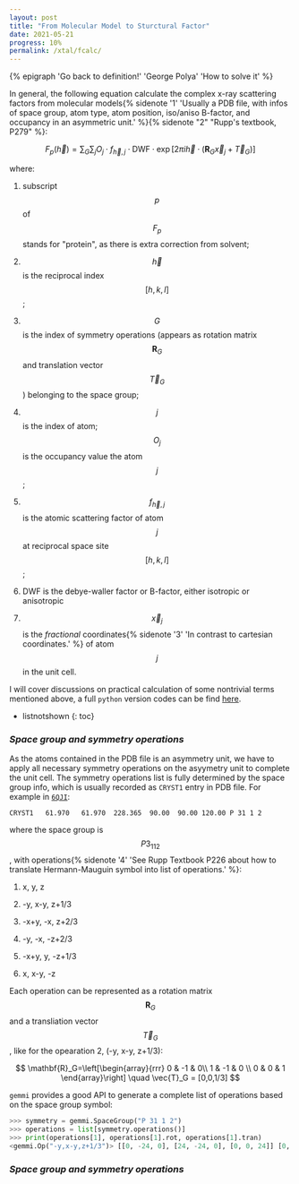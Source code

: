 ```yaml
---
layout: post
title: "From Molecular Model to Sturctural Factor"
date: 2021-05-21
progress: 10%
permalink: /xtal/fcalc/
---
```


{% epigraph 'Go back to definition!' 'George Polya' 'How to solve it' %}

In general, the following equation calculate the complex x-ray scattering factors from molecular models{% sidenote '1' 'Usually a PDB file, with infos of space group, atom type, atom position, iso/aniso B-factor, and occupancy in an asymmetric unit.' %}{% sidenote "2" "Rupp's textbook, P279" %}:

$$
F_{p} (\vec{h}) = \sum_G \sum_j O_j \cdot f_{\vec{h},j}\cdot\text{DWF}\cdot\exp{[2\pi i \vec{h}\cdot(\mathbf{R}_G\vec{x}_j+\vec{T}_G)]} \tag{1}
$$

where: 

1. subscript $$p$$ of $$F_p$$ stands for "protein", as there is extra correction from solvent; 

2. $$\vec{h}$$ is the reciprocal index $$[h,k,l]$$; 

3. $$G$$ is the index of symmetry operations (appears as rotation matrix $$\mathbf{R}_G$$ and translation vector $$\vec{T}_G$$) belonging to the space group; 

4. $$j$$ is the index of atom; $$O_j$$ is the occupancy value the atom $$j$$; 

5. $$f_{\vec{h},j}$$ is the atomic scattering factor of atom $$j$$ at reciprocal space site $$[h,k,l]$$;

6. DWF is the debye-waller factor or B-factor, either isotropic or anisotropic

7. $$\vec{x}_j$$ is the <i class='contrast'>fractional</i> coordinates{% sidenote '3' 'In contrast to cartesian coordinates.' %} of atom $$j$$ in the unit cell.

I will cover discussions on practical calculation of some nontrivial terms mentioned above, a full `python` version codes can be find [here](https://github.com/Hekstra-Lab/vae-refinement/blob/main/src/Fmodel.py).

* listnotshown
{: toc}

### <i class='contrast'>Space group and symmetry operations</i>

As the atoms contained in the PDB file is an asymmetry unit, we have to apply all necessary symmetry operations on the asyymetry unit to complete the unit cell. The symmetry operations list is fully determined by the space group info, which is usually recorded as `CRYST1` entry in PDB file. For example in [`6QJI`](https://www.rcsb.org/structure/6QJI):

```
CRYST1   61.970   61.970  228.365  90.00  90.00 120.00 P 31 1 2
```
where the space group is $$P3_112$$, with operations{% sidenote '4' 'See Rupp Textbook P226 about how to translate Hermann-Mauguin symbol into list of operations.' %}: 
1. x, y, z

2. -y, x-y, z+1/3

3. -x+y, -x, z+2/3

4. -y, -x, -z+2/3

5. -x+y, y, -z+1/3

6. x, x-y, -z

Each operation can be represented as a rotation matrix $$\mathbf{R}_G$$ and a transliation vector $$\vec{T}_G$$, like for the opearation 2, (-y, x-y, z+1/3): 

$$
\mathbf{R}_G=\left[\begin{array}{rrr}
0 & -1 & 0\\
1 & -1 & 0 \\
0 & 0 & 1
\end{array}\right] \quad \vec{T}_G = [0,0,1/3]
$$

`gemmi` provides a good API to generate a complete list of operations based on the space group symbol:

```python
>>> symmetry = gemmi.SpaceGroup("P 31 1 2")
>>> operations = list[symmetry.operations()]
>>> print(operations[1], operations[1].rot, operations[1].tran)
<gemmi.Op("-y,x-y,z+1/3")> [[0, -24, 0], [24, -24, 0], [0, 0, 24]] [0, 0, 8]
```

### <i class='contrast'>Space group and symmetry operations</i>
